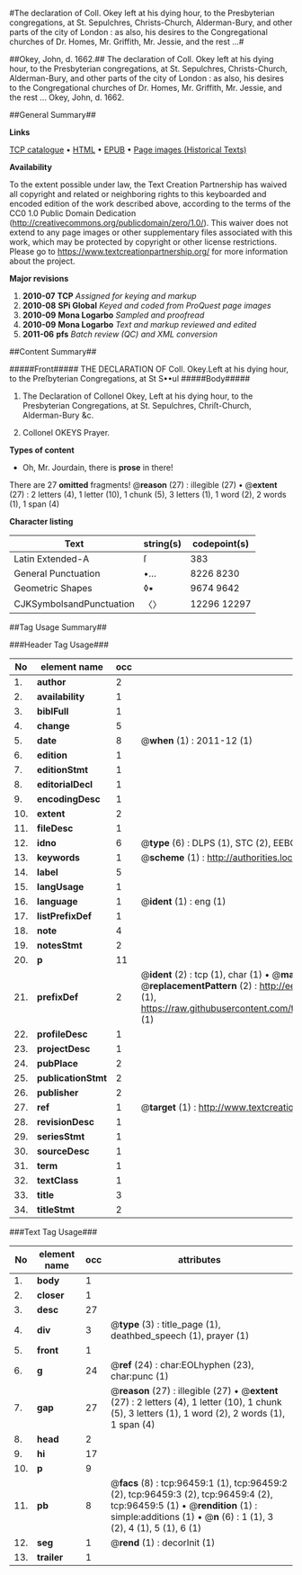 #The declaration of Coll. Okey left at his dying hour, to the Presbyterian congregations, at St. Sepulchres, Christs-Church, Alderman-Bury, and other parts of the city of London : as also, his desires to the Congregational churches of Dr. Homes, Mr. Griffith, Mr. Jessie, and the rest ...#

##Okey, John, d. 1662.##
The declaration of Coll. Okey left at his dying hour, to the Presbyterian congregations, at St. Sepulchres, Christs-Church, Alderman-Bury, and other parts of the city of London : as also, his desires to the Congregational churches of Dr. Homes, Mr. Griffith, Mr. Jessie, and the rest ...
Okey, John, d. 1662.

##General Summary##

**Links**

[TCP catalogue](http://www.ota.ox.ac.uk/tcp/)  • 
[HTML](http://tei.it.ox.ac.uk/tcp/Texts-HTML/free/A53/A53254.html)  • 
[EPUB](http://tei.it.ox.ac.uk/tcp/Texts-EPUB/free/A53/A53254.epub) • 
[Page images (Historical Texts)](https://historicaltexts.jisc.ac.uk/eebo-12999527e)

**Availability**

To the extent possible under law, the Text Creation Partnership has waived all copyright and related or neighboring rights to this keyboarded and encoded edition of the work described above, according to the terms of the CC0 1.0 Public Domain Dedication (http://creativecommons.org/publicdomain/zero/1.0/). This waiver does not extend to any page images or other supplementary files associated with this work, which may be protected by copyright or other license restrictions. Please go to https://www.textcreationpartnership.org/ for more information about the project.

**Major revisions**

1. __2010-07__ __TCP__ *Assigned for keying and markup*
1. __2010-08__ __SPi Global__ *Keyed and coded from ProQuest page images*
1. __2010-09__ __Mona Logarbo__ *Sampled and proofread*
1. __2010-09__ __Mona Logarbo__ *Text and markup reviewed and edited*
1. __2011-06__ __pfs__ *Batch review (QC) and XML conversion*

##Content Summary##

#####Front#####
THE DECLARATION OF Coll. Okey.Left at his dying hour, to the Preſbyterian Congregations, at St S••ul
#####Body#####

1. The Declaration of Collonel Okey, Left at his dying hour, to the Presbyterian Congregations, at St. Sepulchres, Chriſt-Church, Alderman-Bury &c.

1. Collonel OKEYS Prayer.

**Types of content**

  * Oh, Mr. Jourdain, there is **prose** in there!

There are 27 **omitted** fragments! 
 @__reason__ (27) : illegible (27)  •  @__extent__ (27) : 2 letters (4), 1 letter (10), 1 chunk (5), 3 letters (1), 1 word (2), 2 words (1), 1 span (4)

**Character listing**


|Text|string(s)|codepoint(s)|
|---|---|---|
|Latin Extended-A|ſ|383|
|General Punctuation|•…|8226 8230|
|Geometric Shapes|◊▪|9674 9642|
|CJKSymbolsandPunctuation|〈〉|12296 12297|

##Tag Usage Summary##

###Header Tag Usage###

|No|element name|occ|attributes|
|---|---|---|---|
|1.|__author__|2||
|2.|__availability__|1||
|3.|__biblFull__|1||
|4.|__change__|5||
|5.|__date__|8| @__when__ (1) : 2011-12 (1)|
|6.|__edition__|1||
|7.|__editionStmt__|1||
|8.|__editorialDecl__|1||
|9.|__encodingDesc__|1||
|10.|__extent__|2||
|11.|__fileDesc__|1||
|12.|__idno__|6| @__type__ (6) : DLPS (1), STC (2), EEBO-CITATION (1), OCLC (1), VID (1)|
|13.|__keywords__|1| @__scheme__ (1) : http://authorities.loc.gov/ (1)|
|14.|__label__|5||
|15.|__langUsage__|1||
|16.|__language__|1| @__ident__ (1) : eng (1)|
|17.|__listPrefixDef__|1||
|18.|__note__|4||
|19.|__notesStmt__|2||
|20.|__p__|11||
|21.|__prefixDef__|2| @__ident__ (2) : tcp (1), char (1)  •  @__matchPattern__ (2) : ([0-9\-]+):([0-9IVX]+) (1), (.+) (1)  •  @__replacementPattern__ (2) : http://eebo.chadwyck.com/downloadtiff?vid=$1&page=$2 (1), https://raw.githubusercontent.com/textcreationpartnership/Texts/master/tcpchars.xml#$1 (1)|
|22.|__profileDesc__|1||
|23.|__projectDesc__|1||
|24.|__pubPlace__|2||
|25.|__publicationStmt__|2||
|26.|__publisher__|2||
|27.|__ref__|1| @__target__ (1) : http://www.textcreationpartnership.org/docs/. (1)|
|28.|__revisionDesc__|1||
|29.|__seriesStmt__|1||
|30.|__sourceDesc__|1||
|31.|__term__|1||
|32.|__textClass__|1||
|33.|__title__|3||
|34.|__titleStmt__|2||


###Text Tag Usage###

|No|element name|occ|attributes|
|---|---|---|---|
|1.|__body__|1||
|2.|__closer__|1||
|3.|__desc__|27||
|4.|__div__|3| @__type__ (3) : title_page (1), deathbed_speech (1), prayer (1)|
|5.|__front__|1||
|6.|__g__|24| @__ref__ (24) : char:EOLhyphen (23), char:punc (1)|
|7.|__gap__|27| @__reason__ (27) : illegible (27)  •  @__extent__ (27) : 2 letters (4), 1 letter (10), 1 chunk (5), 3 letters (1), 1 word (2), 2 words (1), 1 span (4)|
|8.|__head__|2||
|9.|__hi__|17||
|10.|__p__|9||
|11.|__pb__|8| @__facs__ (8) : tcp:96459:1 (1), tcp:96459:2 (2), tcp:96459:3 (2), tcp:96459:4 (2), tcp:96459:5 (1)  •  @__rendition__ (1) : simple:additions (1)  •  @__n__ (6) : 1 (1), 3 (2), 4 (1), 5 (1), 6 (1)|
|12.|__seg__|1| @__rend__ (1) : decorInit (1)|
|13.|__trailer__|1||
